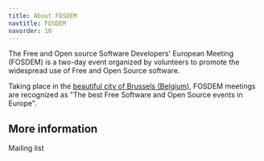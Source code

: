 ```yaml
---
title: About FOSDEM
navtitle: FOSDEM
navorder: 10
---
```


The Free and Open source Software Developers' European Meeting (FOSDEM) is a
two-day event organized by volunteers to promote the widespread use of Free and
Open Source software.

Taking place in the [beautiful city of Brussels (Belgium)](/transportation/), FOSDEM meetings are
recognized as "The best Free Software and Open Source events in Europe".

More information
----
Mailing list

